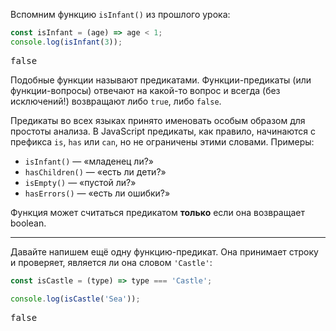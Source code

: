 
Вспомним функцию `isInfant()` из прошлого урока:

```javascript
const isInfant = (age) => age < 1;
console.log(isInfant(3));
```
<pre class='hexlet-basics-output'>false</pre>

Подобные функции называют предикатами. Функции-предикаты (или функции-вопросы) отвечают на какой-то вопрос и всегда (без исключений!) возвращают либо `true`, либо `false`.

Предикаты во всех языках принято именовать особым образом для простоты анализа. В JavaScript предикаты, как правило, начинаются с префикса `is`, `has` или `can`, но не ограничены этими словами. Примеры:

  * `isInfant()` — «младенец ли?»
  * `hasChildren()` — «есть ли дети?»
  * `isEmpty()` — «пустой ли?»
  * `hasErrors()` — «есть ли ошибки?»

Функция может считаться предикатом **только** если она возвращает boolean.

---

Давайте напишем ещё одну функцию-предикат. Она принимает строку и проверяет, является ли она словом `'Castle'`:

```javascript
const isCastle = (type) => type === 'Castle';

console.log(isCastle('Sea'));
```

<pre class='hexlet-basics-output'>false</pre>
